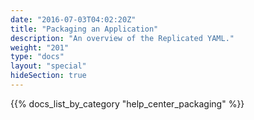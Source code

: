 ```yaml
---
date: "2016-07-03T04:02:20Z"
title: "Packaging an Application"
description: "An overview of the Replicated YAML."
weight: "201"
type: "docs"
layout: "special"
hideSection: true
---
```


{{% docs_list_by_category "help_center_packaging" %}}
